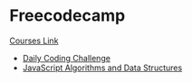 # Freecodecamp

[Courses Link](https://www.freecodecamp.org/learn/)

- [Daily Coding Challenge](https://www.freecodecamp.org/learn/daily-coding-challenge/archive)
- [JavaScript Algorithms and Data Structures](https://www.freecodecamp.org/learn/javascript-algorithms-and-data-structures-v8/)

